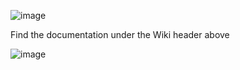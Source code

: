 ![image](https://github.com/dylogaming/ImmersiveTemplate/assets/109330535/36fe2a81-1868-43a7-aad8-42919a2a62d4)


Find the documentation under the Wiki header above

![image](https://github.com/dylogaming/ImmersiveTemplate/assets/109330535/b8a2792d-5e24-470b-8244-208057938e52)
